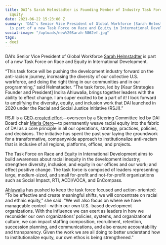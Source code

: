 ```yaml
---
title: DAI’s Sarah Helmstadter is Founding Member of Industry Task Force on Race and
  Equity
date: 2021-06-22 15:23:00 Z
summary: 'DAI’s Senior Vice President of Global Workforce [Sarah Helmstadter](https://www.dai.com/who-we-are/leadership/sarah-helmstadter)
  is part of a new Task Force on Race and Equity in International Development. '
social-image: "/uploads/new%20Sarah-5862ef.jpg"
tags:
- deei
---
```


DAI’s Senior Vice President of Global Workforce [Sarah Helmstadter](https://www.dai.com/who-we-are/leadership/sarah-helmstadter) is part of a new Task Force on Race and Equity in International Development. 

“This task force will be pushing the development industry forward on the anti-racism journey, increasing the diversity of our collective U.S. workforce, and doing the right thing in our communities and in our programming,” said Helmstadter. “The task force, led by [Kaur Strategies Founder and President] Indira Ahluwalia, brings together leaders with the ability to effect change. I am super excited to be a part of it! I look forward to amplifying the diversity, equity, and inclusion work that DAI launched in 2020 under the Racial and Social Justice Initiative (RSJI).”

RSJI is a [CEO-created effort](https://www.dai.com/news/an-anti-racist-company-ceo-jim-boomgard-lays-out-vision-for-dais-racial-and-social-justice-initiative)—overseen by a Steering Committee led by DAI Board chair [Maria Otero](https://www.dai.com/who-we-are/board/maria-otero)—to permanently weave racial equity into the fabric of DAI as a core principle in all our operations, strategy, practices, policies, and decisions. The initiative has spent the past year laying the groundwork for a transformative, companywide approach to institutionalize anti-racism that is inclusive of all regions, platforms, offices, and projects. 

The Task Force on Race and Equity in International Development aims to build awareness about racial inequity in the development industry; strengthen diversity, inclusion, and equity in our offices and our work; and effect positive change. The task force is composed of leaders representing large, medium-sized, and small for-profit and not-for-profit organizations such as Social Impact, RTI, ACDI/VOCA, and EnCompass. 
 
[Ahluwalia](https://www.linkedin.com/in/indira-ahluwalia/) has pushed to keep the task force focused and action-oriented: “To be effective and create meaningful shifts, we will concentrate on racial and ethnic equity,” she said. “We will also focus on where we have manageable control—within our own U.S.-based development organizations. With the influence we can exert as leaders in how we reconsider our own organizations’ policies, systems, and organizational culture, we can impact staffing composition, recruitment, retention, succession planning, and communications, and also ensure accountability and transparency. Given the work we are all doing to better understand how to institutionalize equity, our own ethos is being strengthened.”